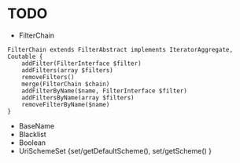 TODO
====

- FilterChain
```
FilterChain extends FilterAbstract implements IteratorAggregate, Coutable {
    addFilter(FilterInterface $filter)
    addFilters(array $filters)
    removeFilters()
    merge(FilterChain $chain)
    addFilterByName($name, FilterInterface $filter)
    addFiltersByName(array $filters)
    removeFilterByName($name)
}
```

- BaseName
- Blacklist
- Boolean
- UriSchemeSet {set/getDefaultScheme(), set/getScheme() }
